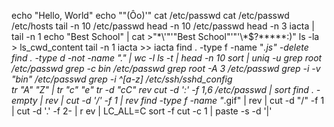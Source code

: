 echo "Hello, World"
echo "\"(Ôo)'"
cat /etc/passwd
cat /etc/passwd /etc/hosts
tail -n 10 /etc/passwd
head -n 10 /etc/passwd
head -n 3 iacta | tail -n 1
echo "Best School" | cat >"\*\\\'"'"Best School"'"\'\\\*$\?\*\*\*\*\*:)"
ls -la > ls_cwd_content
tail -n 1 iacta >> iacta
find . -type f -name "*.js" -delete
find . -type d -not -name "." | wc -l
ls -t | head -n 10
sort | uniq -u
grep root /etc/passwd
grep -c bin /etc/passwd
grep root -A 3 /etc/passwd
grep -i -v "bin" /etc/passwd
grep -i ^[a-z] /etc/ssh/sshd_config
\
tr "A" "Z" | tr "c" "e"
tr -d "cC"
rev
cut -d ':' -f 1,6 /etc/passwd | sort
find . -empty | rev | cut -d '/' -f 1 | rev
find -type f -name "*.gif" | rev | cut -d "/" -f 1 | cut -d '.' -f 2- | r
ev | LC_ALL=C sort -f
cut -c 1 | paste -s -d '|'
